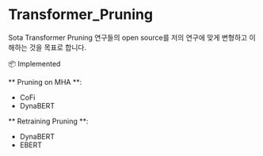 # Transformer_Pruning
Sota Transformer Pruning 연구들의 open source를 저의 연구에 맞게 변형하고 이해하는 것을 목표로 합니다.

📦 Implemented

** Pruning on MHA **: 
- CoFi
- DynaBERT

** Retraining Pruning **: 
- DynaBERT
- EBERT
